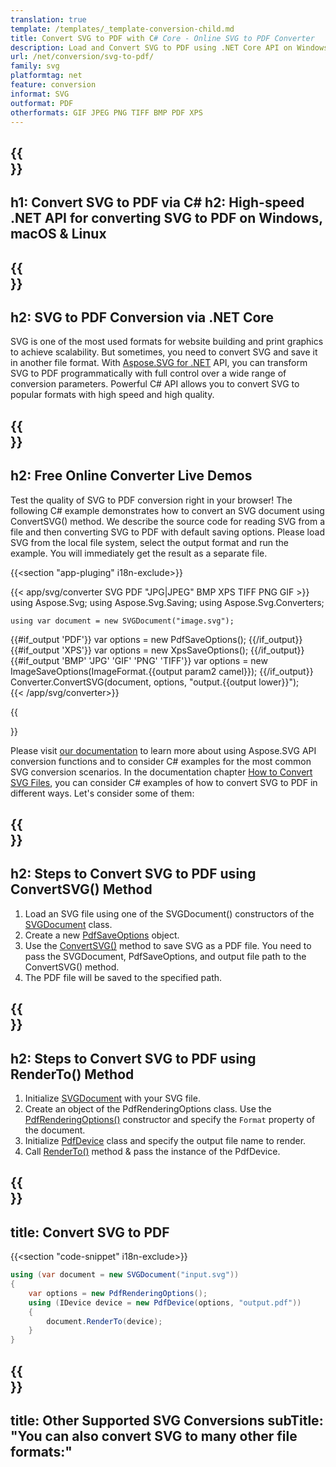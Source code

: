```yaml
---
translation: true
template: /templates/_template-conversion-child.md
title: Convert SVG to PDF with C# Core - Online SVG to PDF Converter
description: Load and Convert SVG to PDF using .NET Core API on Windows, macOS & Linux. Try online SVG to PDF Converter for free!
url: /net/conversion/svg-to-pdf/
family: svg
platformtag: net
feature: conversion
informat: SVG
outformat: PDF
otherformats: GIF JPEG PNG TIFF BMP PDF XPS 
---
```


{{<section banner>}}
---
h1: Convert SVG to PDF via C#
h2: High-speed .NET API for converting SVG to PDF on Windows, macOS & Linux
---

{{<section overview>}}
---
h2: SVG to PDF Conversion via .NET Core
---

SVG is one of the most used formats for website building and print graphics to achieve scalability. But sometimes, you need to convert SVG and save it in another file format.  With [Aspose.SVG for .NET](https://products.aspose.com/svg/net/) API, you can transform SVG to PDF programmatically with full control over a wide range of conversion parameters. Powerful C# API allows you to convert SVG to popular formats with high speed and high quality.


{{<section demos>}}
---
h2: Free Online Converter Live Demos
---

Test the quality of SVG to PDF conversion right in your browser! The following C# example demonstrates how to convert an SVG document using ConvertSVG() method. We describe the source code for reading SVG from a file and then converting SVG to PDF with default saving options. Please load SVG from the local file system, select the output format and run the example. You will immediately get the result as a separate file.

{{<section "app-pluging" i18n-exclude>}}

{{< app/svg/converter SVG PDF "JPG|JPEG" BMP XPS TIFF PNG GIF >}}
using Aspose.Svg;
using Aspose.Svg.Saving;
using Aspose.Svg.Converters;

    using var document = new SVGDocument("image.svg");
{{#if_output 'PDF'}}
    var options = new PdfSaveOptions();
{{/if_output}}
{{#if_output 'XPS'}}
    var options = new XpsSaveOptions();
{{/if_output}}
{{#if_output 'BMP' 'JPG' 'GIF' 'PNG' 'TIFF'}}
    var options = new ImageSaveOptions(ImageFormat.{{output param2 camel}});
{{/if_output}}
    Converter.ConvertSVG(document, options, "output.{{output lower}}");   
{{< /app/svg/converter>}} 

{{<section documentation>}}

Please visit <a href="https://docs.aspose.com/svg/net/how-to-work-with-aspose-svg-api/converting/" target="_blank">our documentation</a> to learn more about using Aspose.SVG API conversion functions and to consider C# examples for the most common SVG conversion scenarios. In the documentation chapter <a href="https://docs.aspose.com/svg/net/how-to-work-with-aspose-svg-api/converting/" target="_blank">How to Convert SVG Files</a>, you can consider C# examples of how to convert SVG to PDF in different ways. Let's consider some of them: 

{{<section steps1>}}
---
h2: Steps to Convert SVG to PDF using ConvertSVG() Method
---

1.  Load an SVG file using one of the SVGDocument() constructors of the [SVGDocument](https://reference.aspose.com/svg/net/aspose.svg/svgdocument) class.
1.  Create a new  [PdfSaveOptions](https://reference.aspose.com/svg/net/aspose.svg.saving/pdfsaveoptions) object.
1.  Use the [ConvertSVG()](https://reference.aspose.com/svg/net/aspose.svg.converters/converter/convertsvg/) method to save SVG as a PDF file. You need to pass the SVGDocument, PdfSaveOptions, and output file path to the ConvertSVG() method.
1.  The PDF file will be saved to the specified path.

{{<section steps2>}}
---
h2: Steps to Convert SVG to PDF using RenderTo() Method
---

1. Initialize [SVGDocument](https://reference.aspose.com/svg/net/aspose.svg/svgdocument) with your SVG file.
1. Create an object of the PdfRenderingOptions class. Use the [PdfRenderingOptions()](https://reference.aspose.com/svg/net/aspose.svg.rendering.pdf/pdfrenderingoptions/constructors/1) constructor and specify the `Format` property of the document.
1. Initialize [PdfDevice](https://reference.aspose.com/svg/net/aspose.svg.rendering.pdf/pdfdevice) class and specify the output file name to render. 
1. Call [RenderTo()](https://reference.aspose.com/svg/net/aspose.svg/svgdocument/methods/renderto) method & pass the instance of the PdfDevice.

{{<section code-text>}}
---
title: Convert SVG to PDF
---

{{<section "code-snippet" i18n-exclude>}}

```cs
using (var document = new SVGDocument("input.svg"))
{
	var options = new PdfRenderingOptions();
	using (IDevice device = new PdfDevice(options, "output.pdf"))
	{
		document.RenderTo(device);                    
	}
}
```

{{<section other-conversions>}}
---
title: Other Supported SVG Conversions
subTitle: "You can also convert SVG to many other file formats:"
---
